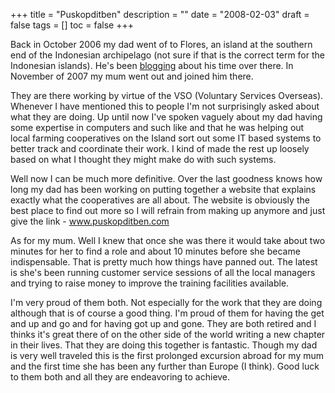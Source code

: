 +++
title = "Puskopditben"
description = ""
date = "2008-02-03"
draft = false
tags = []
toc = false
+++

Back in October 2006 my dad went of to Flores, an island at the southern end of the Indonesian archipelago (not sure if that is the correct term for the Indonesian islands). He's been [blogging](http://www.manicfish.com/myblog.php?bbn=miket&PHPSESSID=6f5b4cd55e5f68d441f15a33694e6767) about his time over there. In November of 2007 my mum went out and joined him there.

They are there working by virtue of the VSO (Voluntary Services Overseas). Whenever I have mentioned this to people I'm not surprisingly asked about what they are doing. Up until now I've spoken vaguely about my dad having some expertise in computers and such like and that he was helping out local farming cooperatives on the Island sort out some IT based systems to better track and coordinate their work. I kind of made the rest up loosely based on what I thought they might make do with such systems.

Well now I can be much more definitive. Over the last goodness knows how long my dad has been working on putting together a website that explains exactly what the cooperatives are all about. The website is obviously the best place to find out more so I will refrain from making up anymore and just give the link - www.puskopditben.com

As for my mum. Well I knew that once she was there it would take about two minutes for her to find a role and about 10 minutes before she became indispensable. That is pretty much how things have panned out. The latest is she's been running customer service sessions of all the local managers and trying to raise money to improve the training facilities available.

I'm very proud of them both. Not especially for the work that they are doing although that is of course a good thing. I'm proud of them for having the get and up and go and for having got up and gone. They are both retired and I thinks it's great there of on the other side of the world writing a new chapter in their lives. That they are doing this together is fantastic. Though my dad is very well traveled this is the first prolonged excursion abroad for my mum and the first time she has been any further than Europe (I think). Good luck to them both and all they are endeavoring to achieve.